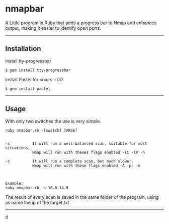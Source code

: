 # nmapbar
A Little program in Ruby that adds a progress bar to Nmap and enhances output, making it easier to identify open ports. 

___

## Installation

Install tty-progressbar

```$ gem install tty-progressbar```


Install Pastel for colors =DD

```$ gem install pastel```
___


## Usage

With only two switches the use is very simple.

``` 
ruby nmapbar.rb -[switch] TARGET


-s          It will run a well-balanced scan, suitable for most situations,. 
            Nmap will run with theses flags enabled -sC -sV -n

-c          It will run a complete scan, but much slower. 
            Nmap will run with these flags enabled -A -p- -n
            


Example:
ruby nmapbar.rb -s 10.0.14.5

```
The result of every scan is saved in the same folder of the program, using as name the ip of the target.txt
___

d
